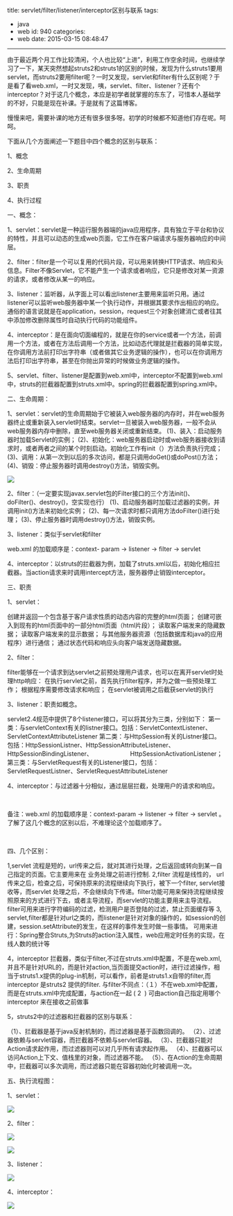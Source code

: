 title: servlet/filter/listener/interceptor区别与联系
tags:
  - java
  - web
id: 940
categories:
  - web
date: 2015-03-15 08:48:47
---

由于最近两个月工作比较清闲，个人也比较“上进”，利用工作空余时间，也继续学习了一下，某天突然想起struts2和struts1的区别的时候，发现为什么struts1要用servlet，而struts2要用filter呢？一时又发现，servlet和filter有什么区别呢？于是看了看web.xml，一时又发现，咦，servlet、filter、listener？还有个interceptor？对于这几个概念，本应是初学者就掌握的东东了，可惜本人基础学的不好，只能是现在补课。于是就有了这篇博客。

慢慢来吧，需要补课的地方还有很多很多呀。初学的时候都不知道他们存在呢。呵呵。

下面从几个方面阐述一下题目中四个概念的区别与联系：

1、概念

2、生命周期

3、职责

4、执行过程

一、概念：

1、servlet：servlet是一种运行服务器端的java应用程序，具有独立于平台和协议的特性，并且可以动态的生成web页面，它工作在客户端请求与服务器响应的中间层。

2、filter：filter是一个可以复用的代码片段，可以用来转换HTTP请求、响应和头信息。Filter不像Servlet，它不能产生一个请求或者响应，它只是修改对某一资源的请求，或者修改从某一的响应。

3、listener：监听器，从字面上可以看出listener主要用来监听只用。通过listener可以监听web服务器中某一个执行动作，并根据其要求作出相应的响应。通俗的语言说就是在application，session，request三个对象创建消亡或者往其中添加修改删除属性时自动执行代码的功能组件。

4、interceptor：是在面向切面编程的，就是在你的service或者一个方法，前调用一个方法，或者在方法后调用一个方法，比如动态代理就是拦截器的简单实现，在你调用方法前打印出字符串（或者做其它业务逻辑的操作），也可以在你调用方法后打印出字符串，甚至在你抛出异常的时候做业务逻辑的操作。

5、servlet、filter、listener是配置到web.xml中，interceptor不配置到web.xml中，struts的拦截器配置到struts.xml中。spring的拦截器配置到spring.xml中。

二、生命周期：

1、servlet：servlet的生命周期始于它被装入web服务器的内存时，并在web服务器终止或重新装入servlet时结束。servlet一旦被装入web服务器，一般不会从web服务器内存中删除，直至web服务器关闭或重新结束。
(1)、装入：启动服务器时加载Servlet的实例；
(2)、初始化：web服务器启动时或web服务器接收到请求时，或者两者之间的某个时刻启动。初始化工作有init（）方法负责执行完成；
(3)、调用：从第一次到以后的多次访问，都是只调用doGet()或doPost()方法；
(4)、销毁：停止服务器时调用destroy()方法，销毁实例。

![](http://img.my.csdn.net/uploads/201301/29/1359424209_4366.png)

2、filter：（一定要实现javax.servlet包的Filter接口的三个方法init()、doFilter()、destroy()，空实现也行）
(1)、启动服务器时加载过滤器的实例，并调用init()方法来初始化实例；
(2)、每一次请求时都只调用方法doFilter()进行处理；
(3)、停止服务器时调用destroy()方法，销毁实例。

3、listener：类似于servlet和filter

web.xml 的加载顺序是：context- param -&gt; listener -&gt; filter -&gt; servlet

4、interceptor：以struts的拦截器为例，加载了struts.xml以后，初始化相应拦截器。当action请求来时调用intercept方法，服务器停止销毁interceptor。

三、职责

1、servlet：

创建并返回一个包含基于客户请求性质的动态内容的完整的html页面；
创建可嵌入到现有的html页面中的一部分html页面（html片段）；
读取客户端发来的隐藏数据；
读取客户端发来的显示数据；
与其他服务器资源（包括数据库和java的应用程序）进行通信；
通过状态代码和响应头向客户端发送隐藏数据。

2、filter：

filter能够在一个请求到达servlet之前预处理用户请求，也可以在离开servlet时处理http响应：
在执行servlet之前，首先执行filter程序，并为之做一些预处理工作；
根据程序需要修改请求和响应；
在servlet被调用之后截获servlet的执行

3、listener：职责如概念。

servlet2.4规范中提供了8个listener接口，可以将其分为三类，分别如下：
第一类：与servletContext有关的listner接口。包括：ServletContextListener、ServletContextAttributeListener
第二类：与HttpSession有关的Listner接口。包括：HttpSessionListner、HttpSessionAttributeListener、HttpSessionBindingListener、                      HttpSessionActivationListener；
第三类：与ServletRequest有关的Listener接口，包括：ServletRequestListner、ServletRequestAttributeListener

4、interceptor：与过滤器十分相似，通过层层拦截，处理用户的请求和响应。

&nbsp;

备注：web.xml 的加载顺序是：context-param -&gt; listener -&gt; filter -&gt; servlet 。了解了这几个概念的区别以后，不难理论这个加载顺序了。

&nbsp;

四、几个区别：

1,servlet 流程是短的，url传来之后，就对其进行处理，之后返回或转向到某一自己指定的页面。它主要用来在 业务处理之前进行控制.
2,filter 流程是线性的， url传来之后，检查之后，可保持原来的流程继续向下执行，被下一个filter, servlet接收等，而servlet 处理之后，不会继续向下传递。filter功能可用来保持流程继续按照原来的方式进行下去，或者主导流程，而servlet的功能主要用来主导流程。
filter可用来进行字符编码的过滤，检测用户是否登陆的过滤，禁止页面缓存等
3, servlet,filter都是针对url之类的，而listener是针对对象的操作的，如session的创建，session.setAttribute的发生，在这样的事件发生时做一些事情。
可用来进行：Spring整合Struts,为Struts的action注入属性，web应用定时任务的实现，在线人数的统计等

4，interceptor 拦截器，类似于filter,不过在struts.xml中配置，不是在web.xml,并且不是针对URL的，而是针对action,当页面提交action时，进行过滤操作，相当于struts1.x提供的plug-in机制，可以看作，前者是struts1.x自带的filter,而interceptor 是struts2 提供的filter.
与filter不同点：（１）不在web.xml中配置，而是在struts.xml中完成配置，与action在一起
( 2  ) 可由action自己指定用哪个interceptor 来在接收之前做事

5，struts2中的过滤器和拦截器的区别与联系：

（1）、拦截器是基于java反射机制的，而过滤器是基于函数回调的。
（2）、过滤器依赖与servlet容器，而拦截器不依赖与servlet容器。
（3）、拦截器只能对Action请求起作用，而过滤器则可以对几乎所有请求起作用。
（4）、拦截器可以访问Action上下文、值栈里的对象，而过滤器不能。
（5）、在Action的生命周期中，拦截器可以多次调用，而过滤器只能在容器初始化时被调用一次。

五、执行流程图：

1、servlet：

![](http://img.my.csdn.net/uploads/201301/29/1359428828_1624.png)

2、filter：

![](http://img.my.csdn.net/uploads/201301/29/1359428864_1228.png)

![](http://img.my.csdn.net/uploads/201301/29/1359428942_1310.png)

3、listener：

![](http://img.my.csdn.net/uploads/201301/29/1359428988_1436.png)

4、interceptor：

![](http://img.my.csdn.net/uploads/201301/29/1359429011_3216.png)